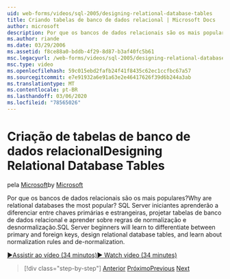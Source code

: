 ```yaml
---
uid: web-forms/videos/sql-2005/designing-relational-database-tables
title: Criando tabelas de banco de dados relacional | Microsoft Docs
author: microsoft
description: Por que os bancos de dados relacionais são os mais populares? SQL Server iniciantes aprenderão a diferenciar entre chaves primárias e estrangeiras, projetar banco de dados relacional...
ms.author: riande
ms.date: 03/29/2006
ms.assetid: f8ce88a0-bddb-4f29-8d87-b3af40fc5b61
msc.legacyurl: /web-forms/videos/sql-2005/designing-relational-database-tables
msc.type: video
ms.openlocfilehash: 59c015ebd2fafb24f41f8435c62ec1ccfbc67a57
ms.sourcegitcommit: e7e91932a6e91a63e2e46417626f39d6b244a3ab
ms.translationtype: MT
ms.contentlocale: pt-BR
ms.lasthandoff: 03/06/2020
ms.locfileid: "78565026"
---
```

# <a name="designing-relational-database-tables"></a><span data-ttu-id="f7085-104">Criação de tabelas de banco de dados relacional</span><span class="sxs-lookup"><span data-stu-id="f7085-104">Designing Relational Database Tables</span></span>

<span data-ttu-id="f7085-105">pela [Microsoft](https://github.com/microsoft)</span><span class="sxs-lookup"><span data-stu-id="f7085-105">by [Microsoft](https://github.com/microsoft)</span></span>

<span data-ttu-id="f7085-106">Por que os bancos de dados relacionais são os mais populares?</span><span class="sxs-lookup"><span data-stu-id="f7085-106">Why are relational databases the most popular?</span></span> <span data-ttu-id="f7085-107">SQL Server iniciantes aprenderão a diferenciar entre chaves primárias e estrangeiras, projetar tabelas de banco de dados relacional e aprender sobre regras de normalização e desnormalização.</span><span class="sxs-lookup"><span data-stu-id="f7085-107">SQL Server beginners will learn to differentiate between primary and foreign keys, design relational database tables, and learn about normalization rules and de-normalization.</span></span>

[<span data-ttu-id="f7085-108">&#9654;Assistir ao vídeo (34 minutos)</span><span class="sxs-lookup"><span data-stu-id="f7085-108">&#9654; Watch video (34 minutes)</span></span>](https://channel9.msdn.com/Blogs/ASP-NET-Site-Videos/designing-relational-database-tables)

> [!div class="step-by-step"]
> <span data-ttu-id="f7085-109">[Anterior](more-about-column-data-types-and-other-properties.md)
> [Próximo](manipulating-database-data.md)</span><span class="sxs-lookup"><span data-stu-id="f7085-109">[Previous](more-about-column-data-types-and-other-properties.md)
[Next](manipulating-database-data.md)</span></span>
